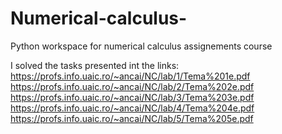 # Numerical-calculus-
Python workspace for numerical calculus assignements course


I solved the tasks presented int the links:
https://profs.info.uaic.ro/~ancai/NC/lab/1/Tema%201e.pdf<br>
https://profs.info.uaic.ro/~ancai/NC/lab/2/Tema%202e.pdf
https://profs.info.uaic.ro/~ancai/NC/lab/3/Tema%203e.pdf
https://profs.info.uaic.ro/~ancai/NC/lab/4/Tema%204e.pdf
https://profs.info.uaic.ro/~ancai/NC/lab/5/Tema%205e.pdf
